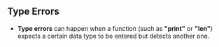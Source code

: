 ## Type Errors
- **Type errors** can happen when a function (such as **"print"** or **"len"**) expects a certain data type to be entered but detects another one.